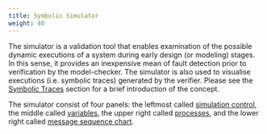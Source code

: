 ```yaml
---
title: Symbolic Simulator
weight: 40
---
```


The simulator is a validation tool that enables examination of the possible dynamic executions of a system during early design (or modeling) stages. In this sense, it provides an inexpensive mean of fault detection prior to verification by the model-checker. The simulator is also used to visualise executions (i.e. symbolic traces) generated by the verifier. Please see the [Symbolic Traces](symbolic-traces/) section for a brief introduction of the concept.

The simulator consist of four panels: the leftmost called [simulation control](simulation-control/), the middle called [variables](variables/), the upper right called [processes](process/), and the lower right called [message sequence chart](sequence-charts/).